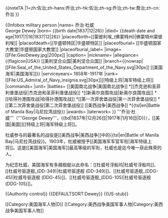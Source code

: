 {{noteTA
|1=zh:佐治;zh-hans:乔治;zh-hk:佐治;zh-sg:乔治;zh-tw:喬治;zh-cn:乔治
}}

{{Infobox military person
|name= 乔治·杜威<br/>George Dewey
|born= {{birth date|1837|12|26}}
|died= {{death date and age|1917|1|16|1837|12|26}}
|placeofbirth=[[蒙彼利埃_(佛蒙特州)|佛蒙特州蒙彼利埃]]
|placeofdeath=[[华盛顿特区|华盛顿特区]]
|placeofburial= [[华盛顿国家大教堂|华盛顿国家大教堂]]
|placeofburial_label= 
|image= [[File:GeoDewey.jpg|200px]]
|caption=
|nickname=
|allegiance={{flagicon|USA}} [[美利坚合众国|美利坚合众国]]
|branch={{nowrap|[[File:Seal_of_the_United_States_Department_of_the_Navy.svg|30px]] [[美国海军|美国海军]]}}
|serviceyears= 1858年-1917年
|rank=[[File:US_Admiral_of_Navy_insignia.svg|30px]][[特级上将|海军特级上将]]
|commands=
|unit=
|battles= <nowiki></nowiki>
[[美国南北战争|美国南北战争]]
*[[杰克逊和圣菲利普堡战役|杰克逊和圣菲利普堡战役]]
*[[新奥尔良围攻战|新奥尔良围攻战]]
*[[哈得孙港围攻战|哈得孙港围攻战]]
*[[第一次菲舍堡战役|第一次菲舍堡战役]]
*[[第二次菲舍堡战役|第二次菲舍堡战役]]
[[美西战争|美西战争]]
*{{tsl|en|Battle of Manila Bay|马尼拉湾战役}}
|awards=
|laterwork=
}}
'''乔治·杜威'''（'''George Dewey'''，{{bd|1837年|12月26日|1917年|1月16日|D}}），[[美国|美国]][[特级上将|海军特级上将]]。

杜威参与的最著名的战役是[[美西战争|美西战争]]中的{{tsl|en|Battle of Manila Bay|马尼拉湾战役}}。1903年，杜威被授予[[美国海军军官军衔|海军特级上将]]。这是[[美国海军|美国海军]]最高等级的军衔，杜威也是迄今唯一获此殊荣的人。

为纪念杜威，美国海军有多艘舰艇以此命名：[[杜威号浮船坞|杜威号浮船坞]]、[[杜威号驱逐舰_(DD-349)|杜威号驱逐舰 (DD-349)]]、[[杜威号驱逐舰_(DDG-45)|杜威号驱逐舰 (DDG-45)]]、[[杜威号驱逐舰_(DDG-105)|杜威号驱逐舰 (DDG-105)]]。

{{Authority control}}
{{DEFAULTSORT:Dewey}}
{{US-stub}}

[[Category:美国海军人物|D]]
[[Category:美西战争美国军事人物|Category:美西战争美国军事人物]]
